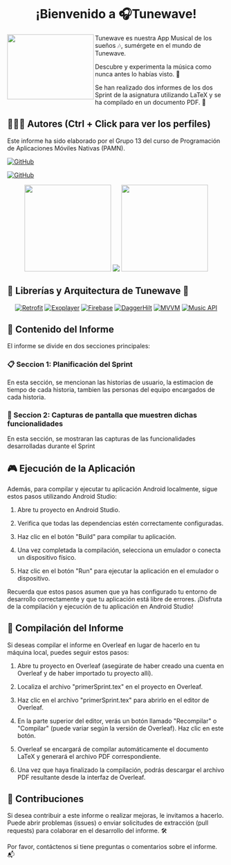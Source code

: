 <h1 align="center">¡Bienvenido a 🎧Tunewave!</h1>

<img align="left" width="200" height="150" src="https://i.imgur.com/lqvy7iK.gif?raw=true"></a> 
Tunewave es nuestra App Musical de los sueños 🎶, sumérgete en el mundo de Tunewave.

Descubre y experimenta la música como nunca antes lo habías visto. 🎵

Se han realizado dos informes de los dos Sprint de la asignatura utilizando LaTeX y se ha compilado en un documento PDF. 📄

## 🙆👨‍💻 Autores (Ctrl + Click para ver los perfiles)
Este informe ha sido elaborado por el Grupo 13 del curso de Programación de Aplicaciones Móviles Nativas (PAMN).
  
[![GitHub](https://img.shields.io/badge/GitHub-Ana%20del%20Carmen%20Santana%20Ojeda-red?style=flat-square&logo=github)](https://github.com/AnaSantana016)

[![GitHub](https://img.shields.io/badge/GitHub-Alejandro%20David%20Arzola%20Saavedra-blue?style=flat-square&logo=github)](https://github.com/AlejandroDavidArzolaSaavedra)
  
<p align="center">
  <img width="200px" src="https://github.com/AnaSantana016/TuneWave/assets/90756437/b090169d-c71e-4375-a7ec-4cc35b4cb3d3"/>
  <img src="https://github.com/AnaSantana016/TuneWave/assets/90756437/f5f77bf4-216c-4624-a313-cec8e61e380e"/>
  <img width="200px" src="https://github.com/AnaSantana016/TuneWave/assets/90756437/a63a861f-c154-441a-a834-3ba8495fe048"/>
</p>

## 🎵 Librerías y Arquitectura de Tunewave 🚀
<div style="text-align: center;">

[![Retrofit](https://img.shields.io/badge/Retrofit-purple?style=for-the-badge&logo=android)]()
[![Exoplayer](https://img.shields.io/badge/Exoplayer-orange?style=for-the-badge&logo=android)]()
[![Firebase](https://img.shields.io/badge/Firebase-red?style=for-the-badge&logo=firebase)]()
[![DaggerHilt](https://img.shields.io/badge/Dagger-Hilt-green?style=for-the-badge&logo=americanairlines)]()
[![MVVM](https://img.shields.io/badge/MVVM-blue?style=for-the-badge&logo=androidstudio)]()
[![Music API](https://img.shields.io/badge/Music_API-red?style=for-the-badge&logo=youtubemusic)]()

</div>



## 📑 Contenido del Informe

El informe se divide en dos secciones principales:

### 📋 Seccion 1: Planificación del Sprint
En esta sección, se mencionan las historias de usuario, la estimacion de tiempo de cada historia, tambien las personas del equipo encargados de cada historia.

### 📱 Seccion 2: Capturas de pantalla que muestren dichas funcionalidades
En esta sección, se mostraran las capturas de las funcionalidades desarrolladas durante el Sprint

## 🎮 Ejecución de la Aplicación
Además, para compilar y ejecutar tu aplicación Android localmente, sigue estos pasos utilizando Android Studio:

1. Abre tu proyecto en Android Studio.

2. Verifica que todas las dependencias estén correctamente configuradas.

3. Haz clic en el botón "Build" para compilar tu aplicación.

4. Una vez completada la compilación, selecciona un emulador o conecta un dispositivo físico.

5. Haz clic en el botón "Run" para ejecutar la aplicación en el emulador o dispositivo.

Recuerda que estos pasos asumen que ya has configurado tu entorno de desarrollo correctamente y que tu aplicación está libre de errores. ¡Disfruta de la compilación y ejecución de tu aplicación en Android Studio!

## 📄 Compilación del Informe
Si deseas compilar el informe en Overleaf en lugar de hacerlo en tu máquina local, puedes seguir estos pasos:

1. Abre tu proyecto en Overleaf (asegúrate de haber creado una cuenta en Overleaf y de haber importado tu proyecto allí).

2. Localiza el archivo "primerSprint.tex" en el proyecto en Overleaf.

3. Haz clic en el archivo "primerSprint.tex" para abrirlo en el editor de Overleaf.

4. En la parte superior del editor, verás un botón llamado "Recompilar" o "Compilar" (puede variar según la versión de Overleaf). Haz clic en este botón.

5. Overleaf se encargará de compilar automáticamente el documento LaTeX y generará el archivo PDF correspondiente.

6. Una vez que haya finalizado la compilación, podrás descargar el archivo PDF resultante desde la interfaz de Overleaf.

## 🤝 Contribuciones

Si desea contribuir a este informe o realizar mejoras, le invitamos a hacerlo. Puede abrir problemas (issues) o enviar solicitudes de extracción (pull requests) para colaborar en el desarrollo del informe. 🛠️

Por favor, contáctenos si tiene preguntas o comentarios sobre el informe. 📬
